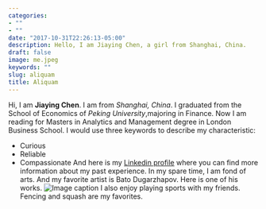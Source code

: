 ```yaml
---
categories:
- ""
- ""
date: "2017-10-31T22:26:13-05:00"
description: Hello, I am Jiaying Chen, a girl from Shanghai, China.
draft: false
image: me.jpeg
keywords: ""
slug: aliquam
title: Aliquam
---
```


Hi, I am **Jiaying Chen**. I am from *Shanghai, China*. I graduated from the School of Economics of *Peking University*,majoring in Finance. Now I am reading for Masters in Analytics and Management degree in London Business School.
I would use three keywords to describe my characteristic:
-   Curious
-   Reliable
-   Compassionate
And here is my [Linkedin profile](https://www.linkedin.com/in/jiaying-chen-0934) where you can find more information about my past experience.
In my spare time, I am fond of arts. And my favorite artist is Bato Dugarzhapov. Here is one of his works.
![Image caption](https://i.pinimg.com/originals/ae/a0/52/aea0528570933ed52efd390cb9836134.jpg)
I also enjoy playing sports with my friends. Fencing and squash are my favorites.

